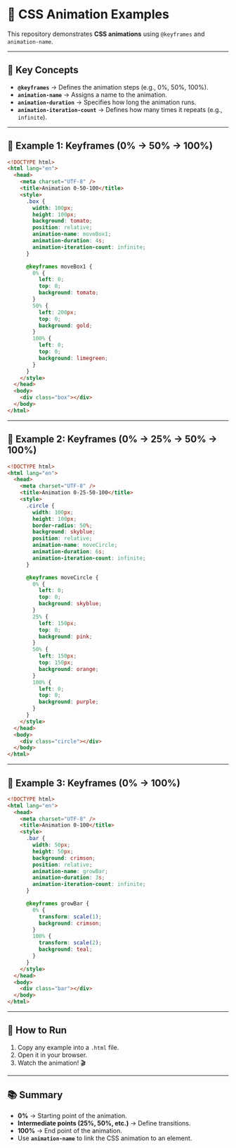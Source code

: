 # 🎨 CSS Animation Examples

This repository demonstrates **CSS animations** using `@keyframes` and `animation-name`.

---

## 📌 Key Concepts

- **`@keyframes`** → Defines the animation steps (e.g., 0%, 50%, 100%).
- **`animation-name`** → Assigns a name to the animation.
- **`animation-duration`** → Specifies how long the animation runs.
- **`animation-iteration-count`** → Defines how many times it repeats (e.g., `infinite`).

---

## 🔹 Example 1: Keyframes (0% → 50% → 100%)

```html
<!DOCTYPE html>
<html lang="en">
  <head>
    <meta charset="UTF-8" />
    <title>Animation 0-50-100</title>
    <style>
      .box {
        width: 100px;
        height: 100px;
        background: tomato;
        position: relative;
        animation-name: moveBox1;
        animation-duration: 4s;
        animation-iteration-count: infinite;
      }

      @keyframes moveBox1 {
        0% {
          left: 0;
          top: 0;
          background: tomato;
        }
        50% {
          left: 200px;
          top: 0;
          background: gold;
        }
        100% {
          left: 0;
          top: 0;
          background: limegreen;
        }
      }
    </style>
  </head>
  <body>
    <div class="box"></div>
  </body>
</html>
```

---

## 🔹 Example 2: Keyframes (0% → 25% → 50% → 100%)

```html
<!DOCTYPE html>
<html lang="en">
  <head>
    <meta charset="UTF-8" />
    <title>Animation 0-25-50-100</title>
    <style>
      .circle {
        width: 100px;
        height: 100px;
        border-radius: 50%;
        background: skyblue;
        position: relative;
        animation-name: moveCircle;
        animation-duration: 6s;
        animation-iteration-count: infinite;
      }

      @keyframes moveCircle {
        0% {
          left: 0;
          top: 0;
          background: skyblue;
        }
        25% {
          left: 150px;
          top: 0;
          background: pink;
        }
        50% {
          left: 150px;
          top: 150px;
          background: orange;
        }
        100% {
          left: 0;
          top: 0;
          background: purple;
        }
      }
    </style>
  </head>
  <body>
    <div class="circle"></div>
  </body>
</html>
```

---

## 🔹 Example 3: Keyframes (0% → 100%)

```html
<!DOCTYPE html>
<html lang="en">
  <head>
    <meta charset="UTF-8" />
    <title>Animation 0-100</title>
    <style>
      .bar {
        width: 50px;
        height: 50px;
        background: crimson;
        position: relative;
        animation-name: growBar;
        animation-duration: 3s;
        animation-iteration-count: infinite;
      }

      @keyframes growBar {
        0% {
          transform: scale(1);
          background: crimson;
        }
        100% {
          transform: scale(2);
          background: teal;
        }
      }
    </style>
  </head>
  <body>
    <div class="bar"></div>
  </body>
</html>
```

---

## 🚀 How to Run

1. Copy any example into a `.html` file.
2. Open it in your browser.
3. Watch the animation! 🎬

---

## 📚 Summary

- **0%** → Starting point of the animation.
- **Intermediate points (25%, 50%, etc.)** → Define transitions.
- **100%** → End point of the animation.
- Use **`animation-name`** to link the CSS animation to an element.
